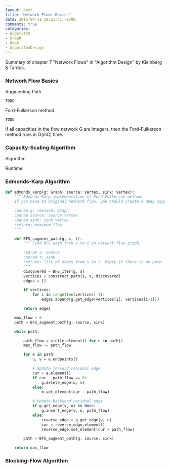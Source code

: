 ```yaml
---
layout: post
title: "Network Flow: Basics"
date: 2015-04-11 18:51:41 -0700
comments: true
categories: 
- Algorithm
- Graph
- Book
- AlgorithmDesign
---
```


Summary of chapter 7 "Network Flows" in "Algorithm Design" by Kleinberg & Tardos.

<!--more-->

### Network Flow Basics

Augmenting Path

``` plain Augment pseudocode
TODO
```

Ford-Fulkerson method

``` plain Ford-Fulkerson pseudocode
TODO
```

If all capacities in the flow network G are integers, then the Ford-Fulkerson method runs in O(mC) time.

### Capacity-Scaling Algorithm

Algorithm

Runtime

### Edmonds-Karp Algorithm

``` python Edmonds-Karp variant of Ford-Fulkerson method
def edmonds_karp(g: Graph, source: Vertex, sink: Vertex):
    """ Edmonds-Karp implementation of Ford-Fulkerson method.
    If you have an original network flow, you should create a deep copy of it AND retrieve the right source/sink vertcies.

    :param g: residual graph
    :param source: source Vertex
    :param sink: sink Vertex
    :return: maximum flow
    """

    def BFS_augment_path(g, s, t):
        """ Find BFS path from s to t in network flow graph.

        :param s: source
        :param t: sink
        :return: list of edges from s to t. Empty if there is no path.
        """
        discovered = BFS_iter(g, s)
        vertices = construct_path(s, t, discovered)
        edges = []

        if vertices:
            for i in range(len(vertices)-1):
                edges.append(g.get_edge(vertices[i], vertices[i+1]))

        return edges

    max_flow = 0
    path = BFS_augment_path(g, source, sink)

    while path:

        path_flow = min([e.element() for e in path])
        max_flow += path_flow

        for e in path:
            u, v = e.endpoints()

            # Update forward residual edge
            cur = e.element()
            if cur - path_flow == 0:
                g.delete_edge(u, v)
            else:
                e.set_element(cur - path_flow)

            # Update backward residual edge
            if g.get_edge(v, u) is None:
                g.insert_edge(v, u, path_flow)
            else:
                reverse_edge = g.get_edge(v, u)
                cur = reverse_edge.element()
                reverse_edge.set_element(cur + path_flow)

        path = BFS_augment_path(g, source, sink)

    return max_flow
```

### Blocking-Flow Algorithm
